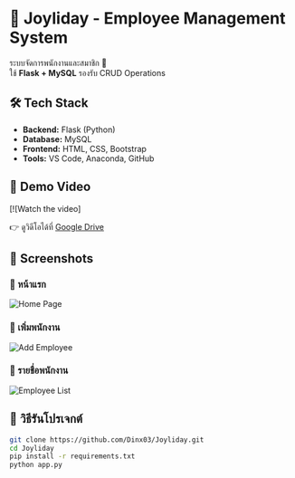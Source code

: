 # 🎯 Joyliday - Employee Management System

ระบบจัดการพนักงานและสมาชิก 🎉  
ใช้ **Flask + MySQL** รองรับ CRUD Operations  

## 🛠 Tech Stack
- **Backend:** Flask (Python)
- **Database:** MySQL
- **Frontend:** HTML, CSS, Bootstrap
- **Tools:** VS Code, Anaconda, GitHub

## 🎥 Demo Video
[![Watch the video]

👉 ดูวิดีโอได้ที่ [Google Drive]([https://drive.google.com/YOUR_VIDEO_LINK](https://drive.google.com/file/d/1kcrTKREejmyg2Fo946VTjcgNLksZBA-P/view?usp=sharing))

## 📸 Screenshots
### 🔹 หน้าแรก
![Home Page](screenshots/home.png)

### 🔹 เพิ่มพนักงาน
![Add Employee](screenshots/add_employee.png)

### 🔹 รายชื่อพนักงาน
![Employee List](screenshots/employees.png)

## 🚀 วิธีรันโปรเจกต์
```sh
git clone https://github.com/Dinx03/Joyliday.git
cd Joyliday
pip install -r requirements.txt
python app.py
